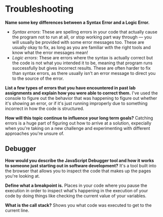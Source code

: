 # Troubleshooting

**Name some key differences between a Syntax Error and a Logic Error.**

- *Syntax errors*: These are spelling errors in your code that actually cause the program not to run at all, or stop working part way through — you will usually be provided with some error messages too. These are usually okay to fix, as long as you are familiar with the right tools and know what the error messages mean!
- *Logic errors*: These are errors where the syntax is actually correct but the code is not what you intended it to be, meaning that program runs successfully but gives incorrect results. These are often harder to fix than syntax errors, as there usually isn't an error message to direct you to the source of the error.

**List a few types of errors that you have encountered in past lab assignments and explain how you were able to correct them.**
I've used the console to figure out the behavior that was happening to figure out whether it's showing an error, or if it's just running improperly due to something incorrect in how the code is structured.

**How will this topic continue to influence your long term goals?**
Catching errors is a huge part of figuring out how to arrive at a solution, expecially when you're taking on a new challenge and experimenting with different approaches you're unsure of.

## Debugger

**How would you describe the JavaScript Debugger tool and how it works to someone just starting out in software development?**
It's a tool built into the browser that allows you to inspect the code that makes up the pages you're looking at.

**Define what a breakpoint is.**
Places in your code where you pause the execution in order to inspect what's happening in the execution of your code by doing things like checking the current value of your variables.

**What is the call stack?**
Shows you what code was executed to get to the current line.
